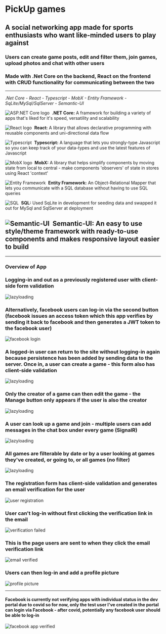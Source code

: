 # PickUp games

## A social networking app made for sports enthusiasts who want like-minded users to play against  
### Users can create game posts, edit and filter them, join games, upload photos and chat with other users
### Made with .Net Core on the backend, React on the frontend with CRUD functionality for communicating between the two
---

*.Net Core - React - Typescript - MobX - Entity Framework - SqLite/MySql/SqlServer - Semantic-UI*

![ASP.NET Core logo](https://upload.wikimedia.org/wikipedia/commons/thumb/e/ee/.NET_Core_Logo.svg/35px-.NET_Core_Logo.svg.png)&nbsp;&nbsp;**.NET Core:** A framework for building a variety of apps that's liked for it's speed, versatility and scalability

![React logo](https://img.icons8.com/plasticine/40/000000/react.png)&nbsp;&nbsp;**React:**  A library that allows declarative programming with reusable components and uni-directional data flow

![Typescript](https://img.icons8.com/color/40/000000/typescript.png)&nbsp;&nbsp;**Typescript:**  A language that lets you strongly-type Javascript so you can keep track of your data-types and use the latest features of Javascript

![MobX logo](https://api.iconify.design/logos-mobx.svg?height=30)&nbsp;&nbsp;**MobX:**  A library that helps simplify components by moving state from local to central - make components 'observers' of state in stores using React 'context'

![Entity Framework](https://img.icons8.com/nolan/40/data-configuration.png)&nbsp;&nbsp;**Entity Framework:**  An Object-Relational Mapper that lets you communicate with a SQL database without having to use SQL queries

![SQL](https://img.icons8.com/nolan/45/sql.png)&nbsp;&nbsp;**SQL:**  Used SqLite in development for seeding data and swapped it out for MySql and SqlServer at deployment

![Semantic-UI](https://api.iconify.design/logos-semantic-ui.svg?height=35)&nbsp;&nbsp;**Semantic-UI:**  An easy to use style/theme framework with ready-to-use components and makes responsive layout easier to build
---
---

### Overview of App

### Logging-in and out as a previously registered user with client-side form validation
![lazyloading](https://github.com/aliamk/PickUpGames/blob/main/ReadMe_assets/login.gif)


### Alternatively, facebook users can log-in via the second button (facebook issues an access token which this app verifies by sending it back to facebook and then generates a JWT token to the facebook user)
![facebook login](https://github.com/aliamk/PickUpGames/blob/main/ReadMe_assets/facebook_login.gif)


### A logged-in user can return to the site without logging-in again because persistence has been added by sending data to the server.  Once in, a user can create a game - this form also has client-side validation
![lazyloading](https://github.com/aliamk/PickUpGames/blob/main/ReadMe_assets/join_create_game.gif)


### Only the creator of a game can then edit the game - the Manage button only appears if the user is also the creator
![lazyloading](https://github.com/aliamk/PickUpGames/blob/main/ReadMe_assets/Edit_game.gif)


### A user can look up a game and join - multiple users can add messages in the chat box under every game (SignalR)
![lazyloading](https://github.com/aliamk/PickUpGames/blob/main/ReadMe_assets/join_game_chat.gif)


### All games are filterable by date or by a user looking at games they've created, or going to, or all games (no filter)
![lazyloading](https://github.com/aliamk/PickUpGames/blob/main/ReadMe_assets/calendar_filters_lazyloading.gif)


### The registration form has client-side validation and generates an email verification for the user
![user registration](https://github.com/aliamk/PickUpGames/blob/main/ReadMe_assets/user_register.gif)


### User can't log-in without first clicking the verification link in the email
![verification failed](https://github.com/aliamk/PickUpGames/blob/main/ReadMe_assets/email_verification_failed.gif)


### This is the page users are sent to when they click the email verification link
![email verified](https://github.com/aliamk/PickUpGames/blob/main/ReadMe_assets/Email_verified.png)


### Users can then log-in and add a profile picture
![profile picture](https://github.com/aliamk/PickUpGames/blob/main/ReadMe_assets/add_profile_picture.gif)


---
#### Facebook is currently not verifying apps with individual status in the dev portal due to covid so for now, only the test user I've created in the portal can login via Facebook - after covid, potentially any facebook user should be able to log-in
![facebook app verified](https://github.com/aliamk/PickUpGames/blob/main/ReadMe_assets/verification_pause.png)
